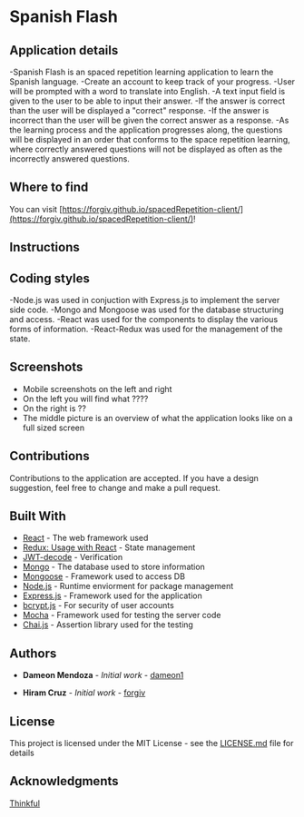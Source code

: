 # Spanish Flash

## Application details

-Spanish Flash is an spaced repetition learning application to learn the Spanish language.
-Create an account to keep track of your progress.
-User will be prompted with a word to translate into English.
-A text input field is given to the user to be able to input their answer.
-If the answer is correct than the user will be displayed a "correct" response.
-If the answer is incorrect than the user will be given the correct answer as a response.
-As the learning process and the application progresses along, the questions will be displayed in an order that
  conforms to the space repetition learning, where correctly answered questions will not be displayed as often as the incorrectly answered questions.

## Where to find

You can visit [https://forgiv.github.io/spacedRepetition-client/](https://forgiv.github.io/spacedRepetition-client/)!

## Instructions


## Coding styles

-Node.js was used in conjuction with Express.js to implement the server side code.
-Mongo and Mongoose was used for the database structuring and access.
-React was used for the components to display the various forms of information.
-React-Redux was used for the management of the state.


## Screenshots

- Mobile screenshots on the left and right
- On the left you will find what ????
- On the right is ??
- The middle picture is an overview of what the application looks like on a full sized screen


## Contributions

Contributions to the application are accepted. If you have a design suggestion, feel free to
change and make a pull request.

## Built With

- [React](https://github.com/gitname/react-gh-pages) - The web framework used
- [Redux: Usage with React](https://redux.js.org/basics/usage-with-react) - State management
- [JWT-decode](https://www.npmjs.com/package/jwt-decode) - Verification
- [Mongo](https://www.mongodb.com) - The database used to store information
- [Mongoose](http://mongoosejs.com/docs/guide.html) - Framework used to access DB
- [Node.js](https://nodejs.org/en) - Runtime enviorment for package management
- [Express.js](https://expressjs.com) - Framework used for the application
- [bcrypt.js](https://www.npmjs.com/package/bcryptjs) - For security of user accounts
- [Mocha](https://mochajs.org/) - Framework used for testing the server code
- [Chai.js](http://www.chaijs.com) - Assertion library used for the testing

## Authors

- **Dameon Mendoza** - *Initial work* - [dameon1](https://github.com/dameon1)

- **Hiram Cruz** - *Initial work* - [forgiv](https://github.com/forgiv)

## License

This project is licensed under the MIT License - see the [LICENSE.md](LICENSE.md) file for details

## Acknowledgments

[Thinkful](https://www.thinkful.com/)
